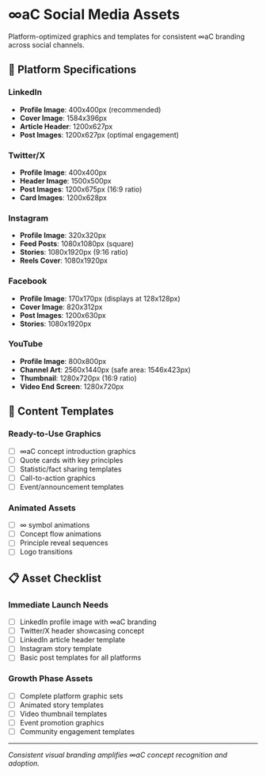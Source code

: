 # ∞aC Social Media Assets

Platform-optimized graphics and templates for consistent ∞aC branding across social channels.

## 📱 Platform Specifications

### LinkedIn
- **Profile Image**: 400x400px (recommended)
- **Cover Image**: 1584x396px
- **Article Header**: 1200x627px
- **Post Images**: 1200x627px (optimal engagement)

### Twitter/X
- **Profile Image**: 400x400px
- **Header Image**: 1500x500px
- **Post Images**: 1200x675px (16:9 ratio)
- **Card Images**: 1200x628px

### Instagram
- **Profile Image**: 320x320px
- **Feed Posts**: 1080x1080px (square)
- **Stories**: 1080x1920px (9:16 ratio)
- **Reels Cover**: 1080x1920px

### Facebook
- **Profile Image**: 170x170px (displays at 128x128px)
- **Cover Image**: 820x312px
- **Post Images**: 1200x630px
- **Stories**: 1080x1920px

### YouTube
- **Profile Image**: 800x800px
- **Channel Art**: 2560x1440px (safe area: 1546x423px)
- **Thumbnail**: 1280x720px (16:9 ratio)
- **Video End Screen**: 1280x720px

## 🎨 Content Templates

### Ready-to-Use Graphics
- [ ] ∞aC concept introduction graphics
- [ ] Quote cards with key principles
- [ ] Statistic/fact sharing templates
- [ ] Call-to-action graphics
- [ ] Event/announcement templates

### Animated Assets
- [ ] ∞ symbol animations
- [ ] Concept flow animations
- [ ] Principle reveal sequences
- [ ] Logo transitions

## 📋 Asset Checklist

### Immediate Launch Needs
- [ ] LinkedIn profile image with ∞aC branding
- [ ] Twitter/X header showcasing concept
- [ ] LinkedIn article header template
- [ ] Instagram story template
- [ ] Basic post templates for all platforms

### Growth Phase Assets
- [ ] Complete platform graphic sets
- [ ] Animated story templates
- [ ] Video thumbnail templates
- [ ] Event promotion graphics
- [ ] Community engagement templates

---

*Consistent visual branding amplifies ∞aC concept recognition and adoption.*